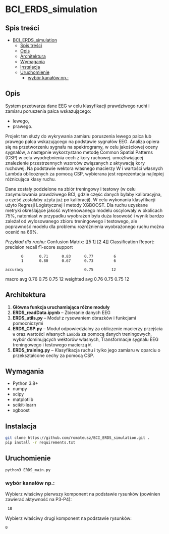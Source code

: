 # BCI_ERDS_simulation

## Spis treści

- [BCI\_ERDS\_simulation](#bci_erds_simulation)
  - [Spis treści](#spis-treści)
  - [Opis](#opis)
  - [Architektura](#architektura)
  - [Wymagania](#wymagania)
  - [Instalacja](#instalacja)
  - [Uruchomienie](#uruchomienie)
    - [wybór kanałów np.:](#wybór-kanałów-np)

## Opis

System przetwarza dane EEG w celu klasyfikacji prawdziwego ruchi i zamiaru poruszenia palca wskazującego:
- lewego,
- prawego.

Projekt ten służy do wykrywania zamiaru poruszenia lewego palca lub prawego palca wskazującego na podstawie sygnałów EEG. Analiza opiera się na przetworzeniu sygnału na spektrogramy, w celu jakościowej oceny sygnałów, a następnie wykorzystano metodę Common Spatial Patterns (CSP) w celu wyodrębnienia cech z kory ruchowej.  umożliwiającej znalezienie przestrzennych wzorców związanych z aktywacją kory ruchowej. Na podstawie wektora własnego macierzy W i wartości własnych Lambda oblicoznych za pomocą CSP, wybierana jest reprezentacja najlepiej różnicująca klasy ruchu.

Dane zostały podzielone na zbiór treningowy i testowy (w celu zasymulowania prawdziwego BCI, gdzie częśc danych byłaby kalibracyjna, a cześć zostałaby użyta już po kalibracji). W celu wykonania klasyfikacji użyto Regresji Logistycznej i metody XGBOOST.
Dla ruchu uzyskane metryki określające jakość wytrenowanego modelu oscylowały w okolicach 75%, natomiast w przypadku wyobrażeń była duża losowość i wynik bardzo zależał od wylosowanego zbioru treningowego i testowego, ale poprawność modelu dla problemu rozróżnienia wyobrażonego ruchu można ocenić na 66%.

*Przykład dla ruchu:*
Confusion Matrix:
 [[5 1]
 [2 4]]
Classification Report:
               precision    recall  f1-score   support

           0       0.71      0.83      0.77         6
           1       0.80      0.67      0.73         6

    accuracy                           0.75        12
   macro avg       0.76      0.75      0.75        12
weighted avg       0.76      0.75      0.75        12

## Architektura
1. **Główna funkcja uruchamiająca różne moduły**
2. **ERDS_readData.ipynb** – Zbieranie danych EEG
3. **ERDS_utils.py** – Moduł z rysowaniem obrazków i funkcjami pomocniczymi
4. **ERDS_CSP.py** – Moduł odpowiedzialny za obliczenie macierzy przejścia `W` oraz wartości własnych `Lambda` za pomocą danych treningowych, wybór dominujących wektorów własnych, Transformacje sygnału EEG treningowego i testowego macierzą `W`.
5. **ERDS_training.py** – Klasyfikacja ruchu i tylko jego zamiaru w oparciu o przekształcone cechy za pomocą CSP.

## Wymagania

- Python 3.8+
- numpy
- scipy
- matplotlib
- scikit-learn
- xgboost

## Instalacja

```bash
git clone https://github.com/romateusz/BCI_ERDS_simulation.git .
pip install -r requirements.txt

```

## Uruchomienie 
```bash
python3 ERDS_main.py 
```

### wybór kanałów np.:

Wybierz właściwy pierwszy komponent na podstawie rysunków (powinien zawierać aktywność na P3-P4):
```bash
 18 
 ```
 
Wybierz właściwy drugi komponent na podstawie rysunków:
```bash
0
```